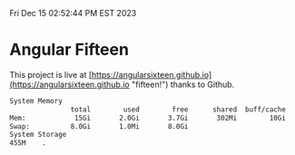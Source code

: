 Fri Dec 15 02:52:44 PM EST 2023

# Angular Fifteen


This project is live at [https://angularsixteen.github.io](https://angularsixteen.github.io "fifteen!") thanks to Github.

```bash
System Memory
               total        used        free      shared  buff/cache   available
Mem:            15Gi       2.0Gi       3.7Gi       302Mi        10Gi        13Gi
Swap:          8.0Gi       1.0Mi       8.0Gi
System Storage
455M	.
```
